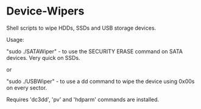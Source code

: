 # Device-Wipers
Shell scripts to wipe HDDs, SSDs and USB storage devices.

Usage:

"sudo ./SATAWiper" - to use the SECURITY ERASE command on SATA devices. Very quick on SSDs.

or

"sudo ./USBWiper" - to use a dd command to wipe the device using 0x00s on every sector.

Requires 'dc3dd', 'pv' and 'hdparm' commands are installed.
